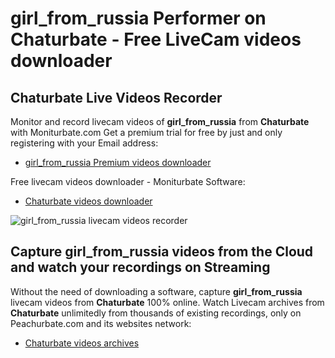# girl_from_russia Performer on Chaturbate - Free LiveCam videos downloader

## Chaturbate Live Videos Recorder

Monitor and record livecam videos of **girl_from_russia** from **Chaturbate** with Moniturbate.com
Get a premium trial for free by just and only registering with your Email address:
* [girl_from_russia Premium videos downloader](https://moniturbate.com/request-demo-licence-key.html)

Free livecam videos downloader - Moniturbate Software:
* [Chaturbate videos downloader](https://moniturbate.com/moniturbate-download-software.html)

![girl_from_russia livecam videos recorder](https://peachurnet.com/templates/moniturbate-software.png)


## Capture girl_from_russia videos from the Cloud and watch your recordings on Streaming

Without the need of downloading a software, capture **girl_from_russia** livecam videos from **Chaturbate** 100% online.
Watch Livecam archives from **Chaturbate** unlimitedly from thousands of existing recordings, only on Peachurbate.com and its websites network:
* [Chaturbate videos archives](https://peachurnet.com/)